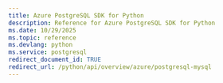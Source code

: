 ```yaml
---
title: Azure PostgreSQL SDK for Python
description: Reference for Azure PostgreSQL SDK for Python
ms.date: 10/29/2025
ms.topic: reference
ms.devlang: python
ms.service: postgresql
redirect_document_id: TRUE
redirect_url: /python/api/overview/azure/postgresql-mysql
---
```

